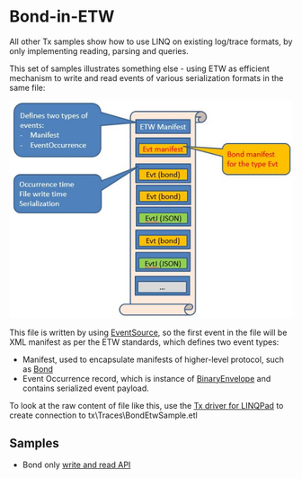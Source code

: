 # Bond-in-ETW

All other Tx samples show how to use LINQ on existing log/trace formats, by only implementing reading, parsing and queries.

This set of samples illustrates something else - using  ETW as efficient mechanism to write and read events of various serialization formats in the same file:

![Multiplexed.JPG](Multiplexed.JPG)

This file is written by using [EventSource](http://blogs.msdn.com/b/vancem/archive/2012/07/09/logging-your-own-etw-events-in-c-system-diagnostics-tracing-eventsource.aspx), so the first event in the file will be XML manifest as per the ETW standards, which defines two event types:

* Manifest, used to encapsulate manifests of higher-level protocol, such as [Bond](https://github.com/Microsoft/bond) 
* Event Occurrence record, which is instance of [BinaryEnvelope](../../Source/Tx.Bond/BinaryEnvelope.cs) and contains serialized event payload.

To look at the raw content of file like this, use the [Tx driver for LINQPad](../../Source/Tx.LinqPad/Readme.md) to create connection to tx\Traces\BondEtwSample.etl

## Samples

* Bond only [write and read API](API/Readme.md)